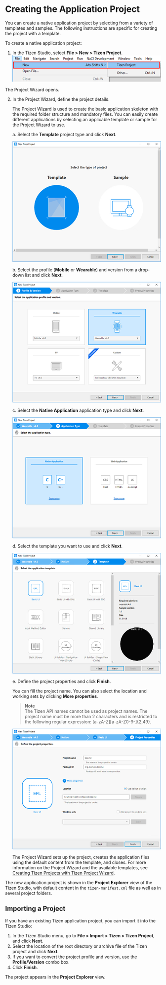 # Creating the Application Project

You can create a native application project by selecting from a variety of templates and samples. The following instructions are specific for creating the project with a template.

To create a native application project:

1. In the Tizen Studio, select **File > New > Tizen Project**.  
![Creating a new project](media/create_project_1.png)

 The Project Wizard opens.

2. In the Project Wizard, define the project details.

   The Project Wizard is used to create the basic application skeleton with the required folder structure and mandatory files. You can easily create different applications by selecting an applicable template or sample for the Project Wizard to use.

   a. Select the **Template** project type and click **Next**.

      ![Selecting the project type](media/create_project_wizard_type.png)

   b. Select the profile (**Mobile** or **Wearable**) and version from a drop-down list and click **Next**.

      ![Selecting the profile and version](media/create_project_wizard_version_wearable.png)

   c. Select the **Native Application** application type and click **Next**.

      ![Selecting the application type](media/create_project_wizard_app_wearable.png)

   d. Select the template you want to use and click **Next**.

      ![Selecting the template](media/create_project_wizard_template_wn.png)

   e. Define the project properties and click **Finish**.

      You can fill the project name. You can also select the location and working sets by clicking **More properties**.

      > **Note**  
      > The Tizen API names cannot be used as project names. The project name must be more than 2 characters and is restricted to the following regular expression: [a-zA-Z][a-zA-Z0-9-]{2,49}.

      ![Defining properties](media/create_project_wizard_properties_wn.png)

      The Project Wizard sets up the project, creates the application files using the default content from the template, and closes. For more information on the Project Wizard and the available templates, see [Creating Tizen Projects with Tizen Project Wizard](../../../tizen-studio/native-tools/project-wizard-n.md).

The new application project is shown in the **Project Explorer** view of the Tizen Studio, with default content in the `tizen-manifest.xml` file as well as in several project folders.

## Importing a Project

If you have an existing Tizen application project, you can import it into the Tizen Studio:

1. In the Tizen Studio menu, go to **File > Import > Tizen > Tizen Project**, and click **Next**.
2. Select the location of the root directory or archive file of the Tizen project and click **Next**.
3. If you want to convert the project profile and version, use the **Profile/Version** combo box.
4. Click **Finish**.

The project appears in the **Project Explorer** view.
